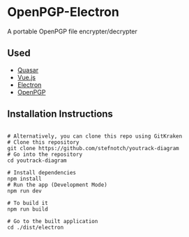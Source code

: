 # OpenPGP-Electron

A portable OpenPGP file encrypter/decrypter

## Used
- [Quasar](https://quasar-framework.org/)
- [Vue.js](https://vuejs.org/)
- [Electron](https://electronjs.org/)
- [OpenPGP](https://github.com/openpgpjs/openpgpjs)

## Installation Instructions
```

# Alternatively, you can clone this repo using GitKraken
# Clone this repository
git clone https://github.com/stefnotch/youtrack-diagram
# Go into the repository
cd youtrack-diagram

# Install dependencies
npm install
# Run the app (Development Mode)
npm run dev

# To build it
npm run build

# Go to the built application
cd ./dist/electron
```
